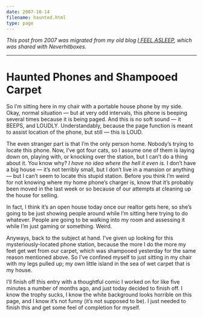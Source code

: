 ```yaml
---
date: 2007-10-14
filename: haunted.html
type: page
---
```


_This post from 2007 was migrated from my old blog [I FEEL
ASLEEP](https://ifeelasleep.wordpress.com/), which was shared with
Neverhitboxes._

---

# Haunted Phones and Shampooed Carpet

So I’m sitting here in my chair with a portable house phone by my side. Okay,
normal situation — but at very odd intervals, this phone is beeping several
times because it is being paged. And this is no soft sound — it BEEPS, and
LOUDLY. Understandably, because the page function is meant to assist location of
the phone, but still — this is LOUD.

The even stranger part is that I’m the only person home. Nobody’s trying to
locate this phone. Now, I’ve got four cats, so I assume one of them is laying
down on, playing with, or knocking over the station, but I can’t do a thing
about it. You know why? _I have no idea where the hell it even is._ I don’t have
a big house — it’s not terribly small, but I don’t live in a mansion or anything
— but I can’t seem to locate this stupid station. Before you think I’m weird for
not knowing where my home phone’s charger is, know that it’s probably been moved
in the last week or so because of our attempts at cleaning up the house for
selling.

In fact, I think it’s an open house today once our realtor gets here, so she’s
going to be just showing people around while I’m sitting here trying to do
whatever. People are going to be walking into my room and assessing it while I’m
just gaming or something. Weird.

Anyways, back to the subject at hand. I’ve given up looking for this
mysteriously-located phone station, because the more I do the more my feet get
wet from our carpet, which was shampooed yesterday for the same reason mentioned
above. So I’ve confined myself to just sitting in my chair with my legs pulled
up; my own little island in the sea of wet carpet that is my house.

I’ll finish off this entry with a thoughtful comic I worked on for like five
minutes a number of months ago, and just today decided to finish off. I know the
trophy sucks, I know the white background looks horrible on this page, and I
know it’s not funny (it’s not supposed to be). I just needed to finish this and
get some feel of completion for myself.
